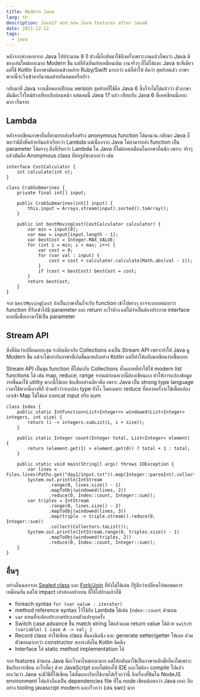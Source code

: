 ```yaml
---
title: Modern Java
lang: th
description: Java17 and new Java features after Java6
date: 2021-12-12
tags:
  - java
---
```


หลังจากห่างหายจาก Java ไปประมาณ 8 ปี ช่วงนี้ก็กลับมาใช้อีกครั้งเพราะงานแล้วก็พบว่า
Java มีของเล่นใหม่เยอะมาก Modern ขึ้น แต่ก็ยังเยิ่นเย้อเหมือนเดิม งานจริงๆ ก็ไม่ได้แตะ
Java ซะทีเดียวแต่ใช้ Kotlin ซึ่งภาษามันค่อนข้างคล้าย Ruby/Swift มากกว่า แต่ก็ทำให้
คิดว่า สุดท้ายแล้ว ภาษาพวกนี้จะวิ่งเข้าหากันจนคล้ายกันหมดหรือป่าว

กลับมาที่ Java จากเมื่อหลายปีก่อน version สุดท้ายที่ใช้คือ Java 6 ซึ่งก็จำไม่ได้แล้วว่า
ตัวภาษามันมีอะไรใหม่บ้างเทียบกับก่อนหน้า แต่ตอนนี้ Java 17 แล้ว เทียบกับ Java 6 ที่เคยเขียนนี่เยอะมาก เริ่มจาก

## Lambda

หลังจากเขียนภาษาอื่นที่สามารถส่งหรือสร้าง anonymous function ได้มานาน กลับมา Java
ก็พบว่ามีสิ่งที่คล้ายกันแล้วเรียกว่า Lambda แต่เนื่องจาก Java ไม่สามารถส่ง function เป็น
parameter ได้ตรงๆ สิ่งที่เรียกว่า Lambda ใน Java ก็ไม่ค่อยเหมือนในภาษาอื่นนัก เพราะ
จริงๆ แล้วมันคือ Anonymous class ที่ย่อรูปซะมากกว่า เช่น

```
interface CostCalculator {
    int calculate(int n);
}

class CrabSubmarines {
    private final int[] input;

    public CrabSubmarines(int[] input) {
        this.input = Arrays.stream(input).sorted().toArray();
    }

    public int bestMovingCost(CostCalculator calculator) {
        var min = input[0];
        var max = input[input.length - 1];
        var bestCost = Integer.MAX_VALUE;
        for (int i = min; i < max; i++) {
            var cost = 0;
            for (var val : input) {
                cost = cost + calculator.calculate(Math.abs(val - i));
            }
            if (cost < bestCost) bestCost = cost;
        }
        return bestCost;
    }
}
```

จาก `bestMovingCost` ถ้าเป็นภาษาอื่นก็จะรับ function เข้าไปตรงๆ อาจจะบอกหน่อยว่า
function ที่รับเข้าไปมี parameter และ return อะไรบ้าง แต่ไม่จำเป็นต้องประกาศ interface
แบบนี้เพื่อเอามาใช้เป็น parameter

## Stream API

สิ่งที่คิดว่าเปลี่ยนเยอะสุด ระดับเดียวกับ Collections คงเป็น Stream API เพราะทำให้ Java
ดู Modern ขึ้น แม้จะไม่เท่ากับภาษาที่เกิดขึ้นมาหลังอย่าง Kotlin แต่ก็ทำให้กลับมาเขียนง่ายขึ้นเยอะ

Stream API เป็นชุด function ที่ใส่มากับ Collections ทั้งหลายที่ทำให้ใช้ modern list functions ได้
เช่น map, reduce, range จากแต่ก่อนพวกนี้ต้องเขียนเอง ทำให้การแปลงข้อมูลง่ายขึ้นมาใช้ utility
พวกนี้ได้เลย ข้อเสียอย่างเดียวคือ เพราะ Java เป็น strong type language เวลาใช้พวกนี้บางทีก็
ปวดหัวว่าจะแปลง type ยังไง โดยเฉพาะ reduce ที่หลายครั้งจะใช้เพื่อแปลงเอาเข้า Map ไม่ใช่แค่
concat input หรือ sum

```
class Index {
    public static IntFunction<List<Integer>> windowed(List<Integer> integers, int size) {
        return (i -> integers.subList(i, i + size));
    }

    public static Integer count(Integer total, List<Integer> element) {
        return (element.get(1) > element.get(0)) ? total + 1 : total;
    }

    public static void main(String[] args) throws IOException {
        var lines = Files.lines(Paths.get("day1/input.txt")).map(Integer::parseInt).collect(Collectors.toList());
        System.out.println(IntStream
                .range(0, lines.size() - 1)
                .mapToObj(windowed(lines, 2))
                .reduce(0, Index::count, Integer::sum));
        var triples = IntStream
                .range(0, lines.size() - 2)
                .mapToObj(windowed(lines, 3))
                .map(triple -> triple.stream().reduce(0, Integer::sum))
                .collect(Collectors.toList());
        System.out.println(IntStream.range(0, triples.size() - 1)
                .mapToObj(windowed(triples, 2))
                .reduce(0, Index::count, Integer::sum));
    }
}
```

## อื่นๆ

อย่างอื่นนอกจาก [Sealed class](https://openjdk.java.net/jeps/409) และ [Fork/Join](https://docs.oracle.com/javase/tutorial/essential/concurrency/forkjoin.html)
ที่ยังไม่ได้เล่น ก็รู้สึกว่าเปลี่ยนไปพอสมควรเหมือนกัน แต่ไม่ impact เท่าสองอย่างบน ที่ใช้ไปบ้างแล้วก็มี

- foreach syntax `for (var value : iterator)`
- method reference syntax ไว้ใช้กับ Lambda ได้เช่น `Index::count` ด้านบน
- `var` แทนที่จะต้องประกาศประเภทตัวแปรทุกครั้ง
- Switch case advance ขึ้น match string ได้แล้วแถม return value ได้ด้วย `switch (variable) { case A -> val; }`
- Record class ทำให้เขียน class สั้นลงนิดนึง และ generate setter/getter ให้เลย ส่วนตัวชอบมากกว่า constructor สองระดับใน Kotlin นิดนึง
- Interface ใส่ static method implementation ได้

จาก features ด้านบน Java มีอะไรมาใหม่เยอะมาก แต่ให้กลับมาใช้เป็นภาษาหลักมั้ยก็คงไม่เพราะชินกับการเขียน
อะไรสั้นๆ ด้วย JavaScript แบบไม่ต้องใช้ IDE และไม่ต้อง compile ไปแล้ว ยกเว้นว่า Java จะมีวิธีที่ให้เขียน
ได้สั้นและเรียกใช้งานได้เร็วกว่านี้ อีกเรื่องที่ชินใน NodeJS environment ไปแล้วก็คงเป็น dependencies file
ที่ใน node เขียนน้อยกว่า Java เยอะ อีกอย่าง tooling javascript modern และเร็วกว่า​ (เช่น swc) มาก
